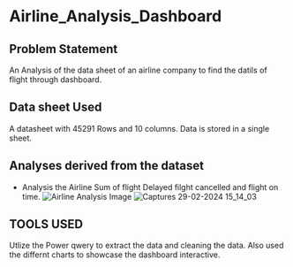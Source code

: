 # Airline_Analysis_Dashboard

## Problem Statement
An Analysis of the data sheet of an airline company to find the datils of flight through dashboard.

## Data sheet Used
A datasheet with 45291 Rows and 10 columns. Data is stored in a single sheet.

## Analyses derived from the dataset
- Analysis the Airline Sum of flight Delayed filght cancelled and flight on time.
![Airline Analysis Image](https://github.com/VedantsCode/Airline_Analysis/assets/160382639/410d4697-1d13-4191-b91b-bce7bc4b5c47)
![Captures 29-02-2024 15_14_03](https://github.com/VedantsCode/Airline_Analysis/assets/160382639/a8c5f0af-08f3-48fb-92fb-2a2402b14ce6)



## TOOLS USED
Utlize the Power qwery to extract the data and cleaning the data. Also used the differnt charts to showcase the dashboard interactive.
